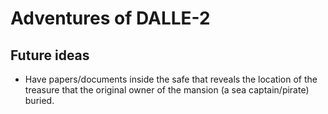 # Adventures of DALLE-2


## Future ideas
- Have papers/documents inside the safe that reveals the location of the treasure that the original owner of the mansion (a sea captain/pirate) buried.
